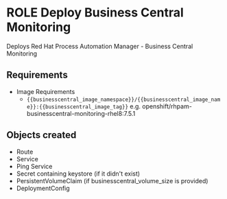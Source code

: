 # ROLE Deploy Business Central Monitoring

Deploys Red Hat Process Automation Manager - Business Central Monitoring

## Requirements

* Image Requirements
  * `{{businesscentral_image_namespace}}/{{businesscentral_image_name}}:{{businesscentral_image_tag}}` e.g. openshift/rhpam-businesscentral-monitoring-rhel8:7.5.1

## Objects created

* Route
* Service
* Ping Service
* Secret containing keystore (if it didn't exist)
* PersistentVolumeClaim (if businesscentral_volume_size is provided)
* DeploymentConfig

